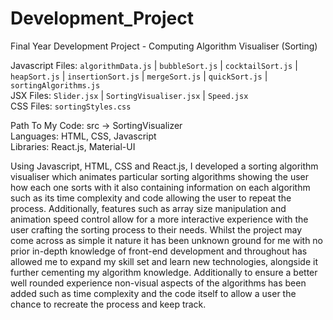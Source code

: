 # Development_Project

Final Year Development Project - Computing Algorithm Visualiser (Sorting)<br/>

Javascript Files: `algorithmData.js` | `bubbleSort.js` | `cocktailSort.js` | `heapSort.js` | `insertionSort.js` | `mergeSort.js` | `quickSort.js` | `sortingAlgorithms.js`<br/>
JSX Files: `Slider.jsx` | `SortingVisualiser.jsx` | `Speed.jsx`<br/>
CSS Files: `sortingStyles.css`<br/>

Path To My Code: src -> SortingVisualizer<br/> 
Languages: HTML, CSS, Javascript<br/>
Libraries: React.js, Material-UI<br/>

Using Javascript, HTML, CSS and React.js, I developed a sorting algorithm visualiser which animates particular sorting algorithms showing the user how each one sorts with it also containing information on each algorithm such as its time complexity and code allowing the user to repeat the process. Additionally, features such as array size manipulation and animation speed control allow for a more interactive experience with the user crafting the sorting process to their needs. Whilst the project may come across as simple it nature it has been unknown ground for me with no prior in-depth knowledge of front-end development and throughout has allowed me to expand my skill set and learn new technologies, alongside it further cementing my algorithm knowledge. Additionally to ensure a better well rounded experience non-visual aspects of the algorithms has been added such as time complexity and the code itself to allow a user the chance to recreate the process and keep track. 

